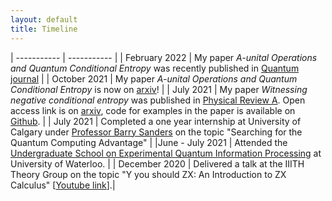 ```yaml
---
layout: default
title: Timeline
---
```


| ----------- | ----------- |
| February 2022 | My paper _A-unital Operations and Quantum Conditional Entropy_ was recently published in [Quantum journal](https://quantum-journal.org/papers/q-2022-02-02-641/) | 
| October 2021      | My paper _A-unital Operations and Quantum Conditional Entropy_ is now on [arxiv](https://arxiv.org/abs/2110.12527)!     |
| July 2021  | My paper _Witnessing negative conditional entropy_  was published in [Physical Review A](https://arxiv.org/abs/2110.12527). Open access link is on [arxiv](https://arxiv.org/abs/2001.11237), code for examples in the paper is available on [Github](https://github.com/Tinkidinki/cvenn-codes).       |
| July 2021 | Completed a one year internship at University of Calgary under [Professor Barry Sanders](https://www.iqst.ca/people/peoplepage.php?id=4) on the topic "Searching for the Quantum Computing Advantage" |
|June - July 2021 | Attended the [Undergraduate School on Experimental Quantum Information Processing](https://uwaterloo.ca/institute-for-quantum-computing/useqip) at University of Waterloo. |
| December 2020 | Delivered a talk at the IIITH Theory Group on the topic "Y you should ZX: An Introduction to ZX Calculus" [[Youtube link](https://youtu.be/_eUWh5NIcy8)].|
